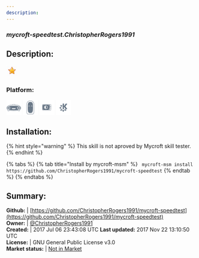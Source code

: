 ```yaml
---
description: 
---
```


### _mycroft-speedtest.ChristopherRogers1991_  
## Description:  
  
![](../.gitbook/assets/star.png)  
### Platform:  
 ![Mark I](../.gitbook/assets/mark-1-icon.png)  ![Mark II](../.gitbook/assets/mark-2-icon.png)  ![Picroft](../.gitbook/assets/picroft-icon.png)  ![plasmoid](../.gitbook/assets/kde.png)   
  
## Installation:  
{% hint style="warning" %}
This skill is not aproved by Mycroft skill tester.
{% endhint %}
    
{% tabs %}
{% tab title="Install by mycroft-msm" %}
``` mycroft-msm install https://github.com/ChristopherRogers1991/mycroft-speedtest```
{% endtab %}
  {% endtabs %}
    
## Summary:  
**Github:** | [https://github.com/ChristopherRogers1991/mycroft-speedtest](https://github.com/ChristopherRogers1991/mycroft-speedtest)  
**Owner:** | [@ChristopherRogers1991](https://github.com/ChristopherRogers1991)  
**Created:** | 2017 Jul 06 23:43:08 UTC  **Last updated:** 2017 Nov 22 13:10:50 UTC  
**License:** | GNU General Public License v3.0  
**Market status:** | [Not in Market](https://market.mycroft.ai/skill/)  
